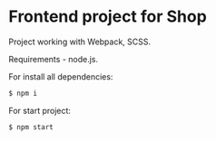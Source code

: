 # Frontend project for Shop 

Project working with Webpack, SCSS.

Requirements - node.js.

For install all dependencies:

```sh
$ npm i
```

For start project:

```sh
$ npm start
```
